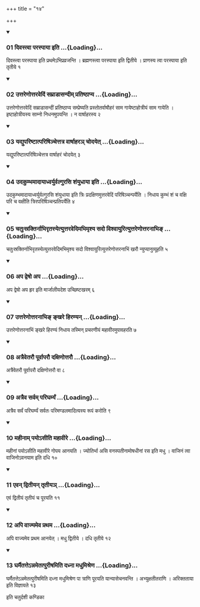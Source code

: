+++
title = "१४"

+++

<div class="js_include" includetitle="true" newlevelforh1="3" unfilled="" url="/vedAH_yajuH/taittirIyam/sUtram/ApastambaH/shrautam/vishvAsa-prastutiH/15/14/01_divastvA_paraspAyA_iti.md">
<details open><summary><h3>01 दिवस्त्वा परस्पाया इति ...{Loading}...</h3></summary>

दिवस्त्वा परस्पाया इति प्रथमेऽभिप्रव्रजन्ति । ब्रह्मणस्त्वा परस्पाया इति द्वितीये । प्राणस्य त्वा परस्पाया इति तृतीये १
</details>
</div>

<div class="js_include collapsed" newlevelforh1="4" title="सर्वाष् टीकाः" url="/vedAH_yajuH/taittirIyam/sUtram/ApastambaH/shrautam/sarvASh_TIkAH/15/14/01_divastvA_paraspAyA_iti.md"> </div>



<div class="js_include collapsed" newlevelforh1="4" title="मूलम्" url="/vedAH_yajuH/taittirIyam/sUtram/ApastambaH/shrautam/mUlam/15/14/01_divastvA_paraspAyA_iti.md"> </div>


<div class="js_include" includetitle="true" newlevelforh1="3" unfilled="" url="/vedAH_yajuH/taittirIyam/sUtram/ApastambaH/shrautam/vishvAsa-prastutiH/15/14/02_uttareNottaravediM_samrADAsandIm_pratiShThApya.md">
<details open><summary><h3>02 उत्तरेणोत्तरवेदिं सम्राडासन्दीम् प्रतिष्ठाप्य ...{Loading}...</h3></summary>

उत्तरेणोत्तरवेदिं सम्राडासन्दीं प्रतिष्ठाप्य सम्प्रेष्यति प्रस्तोतर्वाषौहरं साम गायेष्टाहोत्रीयं साम गायेति । इष्टाहोत्रीयस्य साम्नो निधनमुपयन्ति । न वार्षाहरस्य २
</details>
</div>

<div class="js_include collapsed" newlevelforh1="4" title="सर्वाष् टीकाः" url="/vedAH_yajuH/taittirIyam/sUtram/ApastambaH/shrautam/sarvASh_TIkAH/15/14/02_uttareNottaravediM_samrADAsandIm_pratiShThApya.md"> </div>



<div class="js_include collapsed" newlevelforh1="4" title="मूलम्" url="/vedAH_yajuH/taittirIyam/sUtram/ApastambaH/shrautam/mUlam/15/14/02_uttareNottaravediM_samrADAsandIm_pratiShThApya.md"> </div>


<div class="js_include" includetitle="true" newlevelforh1="3" unfilled="" url="/vedAH_yajuH/taittirIyam/sUtram/ApastambaH/shrautam/vishvAsa-prastutiH/15/14/03_yadyupariShTAtpariShinchettatra_vArShAhara~n_chodayet.md">
<details open><summary><h3>03 यद्युपरिष्टात्परिषिञ्चेत्तत्र वार्षाहरञ् चोदयेत् ...{Loading}...</h3></summary>

यद्युपरिष्टात्परिषिञ्चेत्तत्र वार्षाहरं चोदयेत् ३
</details>
</div>

<div class="js_include collapsed" newlevelforh1="4" title="सर्वाष् टीकाः" url="/vedAH_yajuH/taittirIyam/sUtram/ApastambaH/shrautam/sarvASh_TIkAH/15/14/03_yadyupariShTAtpariShinchettatra_vArShAhara~n_chodayet.md"> </div>



<div class="js_include collapsed" newlevelforh1="4" title="मूलम्" url="/vedAH_yajuH/taittirIyam/sUtram/ApastambaH/shrautam/mUlam/15/14/03_yadyupariShTAtpariShinchettatra_vArShAhara~n_chodayet.md"> </div>


<div class="js_include" includetitle="true" newlevelforh1="3" unfilled="" url="/vedAH_yajuH/taittirIyam/sUtram/ApastambaH/shrautam/vishvAsa-prastutiH/15/14/04_udakumbhamAdAyAdhvaryurvalgurasi_shaMyudhAyA_iti.md">
<details open><summary><h3>04 उदकुम्भमादायाध्वर्युर्वल्गुरसि शंयुधाया इति ...{Loading}...</h3></summary>

उदकुम्भमादायाध्वर्युर्वल्गुरसि शंयुधाया इति त्रिः प्रदक्षिणमुत्तरवेदिं परिषिञ्चन्पर्येति । निधाय कुम्भं शं च वक्षि परि च वक्षीति त्रिरपरिषिञ्चन्प्रतिपर्येति ४
</details>
</div>

<div class="js_include collapsed" newlevelforh1="4" title="सर्वाष् टीकाः" url="/vedAH_yajuH/taittirIyam/sUtram/ApastambaH/shrautam/sarvASh_TIkAH/15/14/04_udakumbhamAdAyAdhvaryurvalgurasi_shaMyudhAyA_iti.md"> </div>



<div class="js_include collapsed" newlevelforh1="4" title="मूलम्" url="/vedAH_yajuH/taittirIyam/sUtram/ApastambaH/shrautam/mUlam/15/14/04_udakumbhamAdAyAdhvaryurvalgurasi_shaMyudhAyA_iti.md"> </div>


<div class="js_include" includetitle="true" newlevelforh1="3" unfilled="" url="/vedAH_yajuH/taittirIyam/sUtram/ApastambaH/shrautam/vishvAsa-prastutiH/15/14/05_chatuHsraktirnAbhirRtasyetyuttaravedimabhimRshya_sado_vishvAyurityuttareNottaranAbhi~N.md">
<details open><summary><h3>05 चतुःस्रक्तिर्नाभिरृतस्येत्युत्तरवेदिमभिमृश्य सदो विश्वायुरित्युत्तरेणोत्तरनाभिङ् ...{Loading}...</h3></summary>

चतुःस्रक्तिर्नाभिरृतस्येत्युत्तरवेदिमभिमृश्य सदो विश्वायुरित्युत्तरेणोत्तरनाभिं खरौ न्युप्यानुव्यूहति ५
</details>
</div>

<div class="js_include collapsed" newlevelforh1="4" title="सर्वाष् टीकाः" url="/vedAH_yajuH/taittirIyam/sUtram/ApastambaH/shrautam/sarvASh_TIkAH/15/14/05_chatuHsraktirnAbhirRtasyetyuttaravedimabhimRshya_sado_vishvAyurityuttareNottaranAbhi~N.md"> </div>



<div class="js_include collapsed" newlevelforh1="4" title="मूलम्" url="/vedAH_yajuH/taittirIyam/sUtram/ApastambaH/shrautam/mUlam/15/14/05_chatuHsraktirnAbhirRtasyetyuttaravedimabhimRshya_sado_vishvAyurityuttareNottaranAbhi~N.md"> </div>


<div class="js_include" includetitle="true" newlevelforh1="3" unfilled="" url="/vedAH_yajuH/taittirIyam/sUtram/ApastambaH/shrautam/vishvAsa-prastutiH/15/14/06_apa_dveSho_apa.md">
<details open><summary><h3>06 अप द्वेषो अप ...{Loading}...</h3></summary>

अप द्वेषो अप हृर इति मार्जालीयदेश उच्छिष्टखरम् ६
</details>
</div>

<div class="js_include collapsed" newlevelforh1="4" title="सर्वाष् टीकाः" url="/vedAH_yajuH/taittirIyam/sUtram/ApastambaH/shrautam/sarvASh_TIkAH/15/14/06_apa_dveSho_apa.md"> </div>



<div class="js_include collapsed" newlevelforh1="4" title="मूलम्" url="/vedAH_yajuH/taittirIyam/sUtram/ApastambaH/shrautam/mUlam/15/14/06_apa_dveSho_apa.md"> </div>


<div class="js_include" includetitle="true" newlevelforh1="3" unfilled="" url="/vedAH_yajuH/taittirIyam/sUtram/ApastambaH/shrautam/vishvAsa-prastutiH/15/14/07_uttareNottaranAbhi~N_nkhare_hiraNyan.md">
<details open><summary><h3>07 उत्तरेणोत्तरनाभिङ् ङ्खरे हिरण्यन् ...{Loading}...</h3></summary>

उत्तरेणोत्तरनाभिं ङ्खरे हिरण्यं निधाय तस्मिन् प्रचरणीयं महावीरमुपावहरति ७
</details>
</div>

<div class="js_include collapsed" newlevelforh1="4" title="सर्वाष् टीकाः" url="/vedAH_yajuH/taittirIyam/sUtram/ApastambaH/shrautam/sarvASh_TIkAH/15/14/07_uttareNottaranAbhi~N_nkhare_hiraNyan.md"> </div>



<div class="js_include collapsed" newlevelforh1="4" title="मूलम्" url="/vedAH_yajuH/taittirIyam/sUtram/ApastambaH/shrautam/mUlam/15/14/07_uttareNottaranAbhi~N_nkhare_hiraNyan.md"> </div>


<div class="js_include" includetitle="true" newlevelforh1="3" unfilled="" url="/vedAH_yajuH/taittirIyam/sUtram/ApastambaH/shrautam/vishvAsa-prastutiH/15/14/08_atraivetarau_pUrvAparau_daxiNottarau.md">
<details open><summary><h3>08 अत्रैवेतरौ पूर्वापरौ दक्षिणोत्तरौ ...{Loading}...</h3></summary>

अत्रैवेतरौ पूर्वापरौ दक्षिणोत्तरौ वा ८
</details>
</div>

<div class="js_include collapsed" newlevelforh1="4" title="सर्वाष् टीकाः" url="/vedAH_yajuH/taittirIyam/sUtram/ApastambaH/shrautam/sarvASh_TIkAH/15/14/08_atraivetarau_pUrvAparau_daxiNottarau.md"> </div>



<div class="js_include collapsed" newlevelforh1="4" title="मूलम्" url="/vedAH_yajuH/taittirIyam/sUtram/ApastambaH/shrautam/mUlam/15/14/08_atraivetarau_pUrvAparau_daxiNottarau.md"> </div>


<div class="js_include" includetitle="true" newlevelforh1="3" unfilled="" url="/vedAH_yajuH/taittirIyam/sUtram/ApastambaH/shrautam/vishvAsa-prastutiH/15/14/09_atraiva_sarvam_parigharmyaM.md">
<details open><summary><h3>09 अत्रैव सर्वम् परिघर्म्यं ...{Loading}...</h3></summary>

अत्रैव सर्वं परिघर्म्यं सर्वतः परिमण्डलमादित्यस्य रूपं करोति ९
</details>
</div>

<div class="js_include collapsed" newlevelforh1="4" title="सर्वाष् टीकाः" url="/vedAH_yajuH/taittirIyam/sUtram/ApastambaH/shrautam/sarvASh_TIkAH/15/14/09_atraiva_sarvam_parigharmyaM.md"> </div>



<div class="js_include collapsed" newlevelforh1="4" title="मूलम्" url="/vedAH_yajuH/taittirIyam/sUtram/ApastambaH/shrautam/mUlam/15/14/09_atraiva_sarvam_parigharmyaM.md"> </div>


<div class="js_include" includetitle="true" newlevelforh1="3" unfilled="" url="/vedAH_yajuH/taittirIyam/sUtram/ApastambaH/shrautam/vishvAsa-prastutiH/15/14/10_mahInAm_payo-sIti_mahAvIre.md">
<details open><summary><h3>10 महीनाम् पयोऽसीति महावीरे ...{Loading}...</h3></summary>

महीनां पयोऽसीति महावीरे गोपय आनयति । ज्योतिर्भा असि वनस्पतीनामोषधीनां रस इति मधु । वाजिनं त्वा वाजिनोऽवनयाम इति दधि १०
</details>
</div>

<div class="js_include collapsed" newlevelforh1="4" title="सर्वाष् टीकाः" url="/vedAH_yajuH/taittirIyam/sUtram/ApastambaH/shrautam/sarvASh_TIkAH/15/14/10_mahInAm_payo-sIti_mahAvIre.md"> </div>



<div class="js_include collapsed" newlevelforh1="4" title="मूलम्" url="/vedAH_yajuH/taittirIyam/sUtram/ApastambaH/shrautam/mUlam/15/14/10_mahInAm_payo-sIti_mahAvIre.md"> </div>


<div class="js_include" includetitle="true" newlevelforh1="3" unfilled="" url="/vedAH_yajuH/taittirIyam/sUtram/ApastambaH/shrautam/vishvAsa-prastutiH/15/14/11_evan_dvitIyan_tRtIya~n.md">
<details open><summary><h3>11 एवन् द्वितीयन् तृतीयञ् ...{Loading}...</h3></summary>

एवं द्वितीयं तृतीयं च पूरयति ११
</details>
</div>

<div class="js_include collapsed" newlevelforh1="4" title="सर्वाष् टीकाः" url="/vedAH_yajuH/taittirIyam/sUtram/ApastambaH/shrautam/sarvASh_TIkAH/15/14/11_evan_dvitIyan_tRtIya~n.md"> </div>



<div class="js_include collapsed" newlevelforh1="4" title="मूलम्" url="/vedAH_yajuH/taittirIyam/sUtram/ApastambaH/shrautam/mUlam/15/14/11_evan_dvitIyan_tRtIya~n.md"> </div>


<div class="js_include" includetitle="true" newlevelforh1="3" unfilled="" url="/vedAH_yajuH/taittirIyam/sUtram/ApastambaH/shrautam/vishvAsa-prastutiH/15/14/12_api_vAjyameva_prathama.md">
<details open><summary><h3>12 अपि वाज्यमेव प्रथम ...{Loading}...</h3></summary>

अपि वाज्यमेव प्रथम आनयेत् । मधु द्वितीये । दधि तृतीये १२
</details>
</div>

<div class="js_include collapsed" newlevelforh1="4" title="सर्वाष् टीकाः" url="/vedAH_yajuH/taittirIyam/sUtram/ApastambaH/shrautam/sarvASh_TIkAH/15/14/12_api_vAjyameva_prathama.md"> </div>



<div class="js_include collapsed" newlevelforh1="4" title="मूलम्" url="/vedAH_yajuH/taittirIyam/sUtram/ApastambaH/shrautam/mUlam/15/14/12_api_vAjyameva_prathama.md"> </div>


<div class="js_include" includetitle="true" newlevelforh1="3" unfilled="" url="/vedAH_yajuH/taittirIyam/sUtram/ApastambaH/shrautam/vishvAsa-prastutiH/15/14/13_gharmaitatte-nnametatpurIShamiti_dadhnA_madhumishreNa.md">
<details open><summary><h3>13 घर्मैतत्तेऽन्नमेतत्पुरीषमिति दध्ना मधुमिश्रेण ...{Loading}...</h3></summary>

घर्मैतत्तेऽन्नमेतत्पुरीषमिति दध्ना मधुमिश्रेण पा त्राणि पूरयति यान्यासेचनवन्ति । अभ्युक्षतीतराणि । अरिक्तताया इति विज्ञायते १३
</details>
</div>

<div class="js_include collapsed" newlevelforh1="4" title="सर्वाष् टीकाः" url="/vedAH_yajuH/taittirIyam/sUtram/ApastambaH/shrautam/sarvASh_TIkAH/15/14/13_gharmaitatte-nnametatpurIShamiti_dadhnA_madhumishreNa.md"> </div>



<div class="js_include collapsed" newlevelforh1="4" title="मूलम्" url="/vedAH_yajuH/taittirIyam/sUtram/ApastambaH/shrautam/mUlam/15/14/13_gharmaitatte-nnametatpurIShamiti_dadhnA_madhumishreNa.md"> </div>





  
इति चतुर्दशी कण्डिका 
